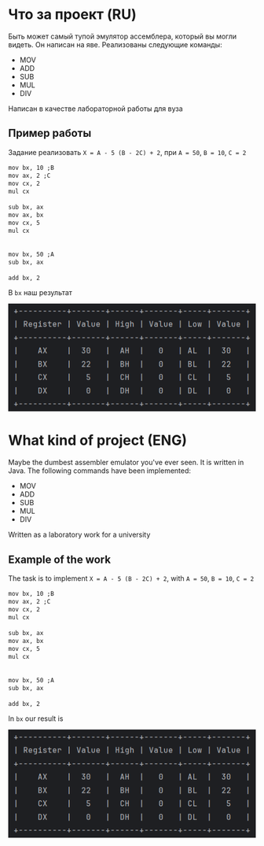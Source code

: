 # Что за проект (RU)

Быть может самый тупой эмулятор ассемблера, который вы могли видеть. Он написан на яве. Реализованы следующие команды:

- MOV
- ADD
- SUB
- MUL
- DIV

Написан в качестве лабораторной работы для вуза

## Пример работы

Задание реализовать `Х = А - 5 (В - 2С) + 2`, при `A = 50`, `B = 10`, `C = 2`

```
mov bx, 10 ;B
mov ax, 2 ;C 
mov cx, 2
mul cx

sub bx, ax
mov ax, bx  
mov cx, 5
mul cx


mov bx, 50 ;A
sub bx, ax

add bx, 2
```

В `bx` наш результат 

![img.png](img/img.png)

# What kind of project (ENG)

Maybe the dumbest assembler emulator you've ever seen. It is written in Java. The following commands have been implemented:

- MOV
- ADD
- SUB
- MUL
- DIV

Written as a laboratory work for a university

## Example of the work

The task is to implement `X = A - 5 (B - 2C) + 2`, with `A = 50`, `B = 10`, `C = 2`

```
mov bx, 10 ;B
mov ax, 2 ;C 
mov cx, 2
mul cx

sub bx, ax
mov ax, bx  
mov cx, 5
mul cx


mov bx, 50 ;A
sub bx, ax

add bx, 2
```

In `bx` our result is 

![img.png](img/img.png)
